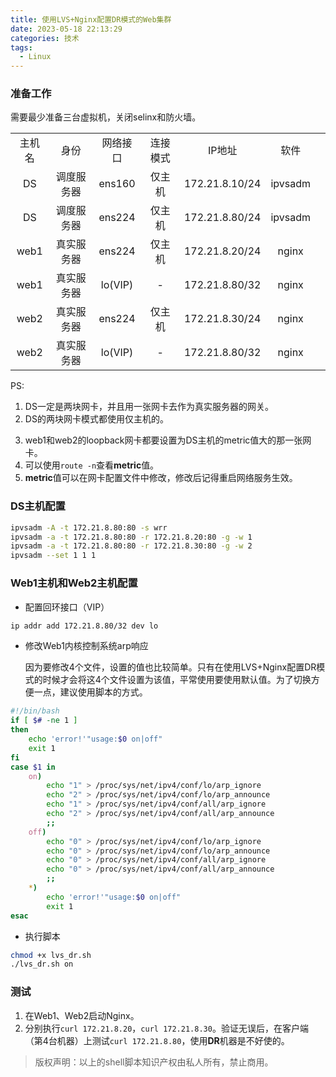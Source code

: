 ```yaml
---
title: 使用LVS+Nginx配置DR模式的Web集群
date: 2023-05-18 22:13:29
categories: 技术
tags:
  - Linux
---
```


### 准备工作

需要最少准备三台虚拟机，关闭selinx和防火墙。

||||||||
|:-:|:-:|:-:|:-:|:-:|:-:|:-:|
|主机名|身份|网络接口|连接模式|IP地址|软件|
|DS|调度服务器|ens160|仅主机|172.21.8.10/24|ipvsadm|
|DS|调度服务器|ens224|仅主机|172.21.8.80/24|ipvsadm|
|web1|真实服务器|ens224|仅主机|172.21.8.20/24|nginx|
|web1|真实服务器|lo(VIP)|-|172.21.8.80/32|nginx|
|web2|真实服务器|ens224|仅主机|172.21.8.30/24|nginx|
|web2|真实服务器|lo(VIP)|-|172.21.8.80/32|nginx|

PS:

1. DS一定是两块网卡，并且用一张网卡去作为真实服务器的网关。
2. DS的两块网卡模式都使用仅主机的。
<!-- more -->
3. web1和web2的loopback网卡都要设置为DS主机的metric值大的那一张网卡。
4. 可以使用```route -n```查看**metric**值。
5. **metric**值可以在网卡配置文件中修改，修改后记得重启网络服务生效。

### DS主机配置

```bash
ipvsadm -A -t 172.21.8.80:80 -s wrr
ipvsadm -a -t 172.21.8.80:80 -r 172.21.8.20:80 -g -w 1
ipvsadm -a -t 172.21.8.80:80 -r 172.21.8.30:80 -g -w 2
ipvsadm --set 1 1 1
```

### Web1主机和Web2主机配置

* 配置回环接口（VIP）

```bash
ip addr add 172.21.8.80/32 dev lo
```

* 修改Web1内核控制系统arp响应

  因为要修改4个文件，设置的值也比较简单。只有在使用LVS+Nginx配置DR模式的时候才会将这4个文件设置为该值，平常使用要使用默认值。为了切换方便一点，建议使用脚本的方式。

```bash
#!/bin/bash
if [ $# -ne 1 ]
then
    echo 'error!'"usage:$0 on|off"
    exit 1
fi
case $1 in
    on)
        echo "1" > /proc/sys/net/ipv4/conf/lo/arp_ignore
        echo "2" > /proc/sys/net/ipv4/conf/lo/arp_announce
        echo "1" > /proc/sys/net/ipv4/conf/all/arp_ignore
        echo "2" > /proc/sys/net/ipv4/conf/all/arp_announce
        ;;
    off)
        echo "0" > /proc/sys/net/ipv4/conf/lo/arp_ignore
        echo "0" > /proc/sys/net/ipv4/conf/lo/arp_announce
        echo "0" > /proc/sys/net/ipv4/conf/all/arp_ignore
        echo "0" > /proc/sys/net/ipv4/conf/all/arp_announce
        ;;
    *)
        echo 'error!'"usage:$0 on|off"
        exit 1
esac
```

* 执行脚本

```bash
chmod +x lvs_dr.sh
./lvs_dr.sh on
```

### 测试

1. 在Web1、Web2启动Nginx。
2. 分别执行```curl 172.21.8.20```，```curl 172.21.8.30```。验证无误后，在客户端（第4台机器）上测试```curl 172.21.8.80```，使用**DR**机器是不好使的。

>版权声明：以上的shell脚本知识产权由私人所有，禁止商用。